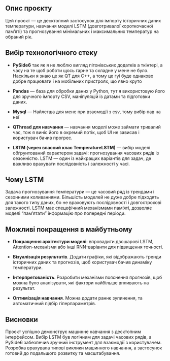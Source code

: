 ## Опис проєкту

Цей проєкт — це десктопний застосунок для імпорту історичних даних температури, навчання моделі LSTM (довготривалої короткочасної пам’яті) та прогнозування мінімальних і максимальних температур на обраний рік. 

## Вибір технологічного стеку

- **PySide6** так як я не люблю вигляд пітонівських додатків а ткінтері, а часу на те щоб роботи щось гарне та складне у мене не було. Наскільки я знаю це як QT для С++, а тому це гуі буде однаково добре працювати і на мобільних пристроях, що явно круто
    
- **Pandas** — база для обробки даних у Python, тут я використовую його для зручного імпорту CSV, маніпуляцій із датами та підготовки даних.
        
- **Mysql** — Найлегша для мене при взаємодії з csv, тому вибір пав на неї

- **QThread для навчання** — навчання моделі може займати тривалий час, тож я виніс його в окремий потік, щоб UI не зависав і користувач бачив прогрес.

- **LSTM (через власний клас TemperatureLSTM)** — вибір моделі обґрунтований характером задачі: прогнозування часових рядів із сезонністю. LSTM — один із найкращих варіантів для задач, де важливо врахувати послідовність і залежності у часі.
    
## Чому LSTM

Задача прогнозування температури — це часовий ряд із трендами і сезонними коливаннями. Більшість моделей не дуже добре підходять для такого типу даних, бо не враховують послідовності і довгострокові залежності. LSTM має спецефічний механізмами пам’яті, дозволяє моделі “пам’ятати” інформацію про попередні періоди.

## Можливі покращення в майбутньому

    
- **Покращення архітектури моделі**: впровадити двошарові LSTM, Attention-механізми або інші RNN-варіанти для підвищення точності.
    
- **Візуалізація результатів**. Додати графіки, які відображають тренди історичних даних та прогнозів, щоб користувач бачив динаміку температури.
    
- **Інтерпретованість**. Розробити механізми пояснення прогнозів, щоб можна було аналізувати, які фактори найбільше впливають на результат.
    
- **Оптимізація навчання**. Можна додати раннє зупинення, та автоматичний підбір гіперпараметрів.
    

## Висновки

Проєкт успішно демонструє машинне навчання з  десктопним інтерфейсом. Вибір LSTM був логічним для задачі часових рядів, а PySide6 забезпечив зручний інструмент для взаємодії з користувачем. Розробка врахувала типові виклики машинного навчання, а застосунок готовий до подальшого розвитку та масштабування.